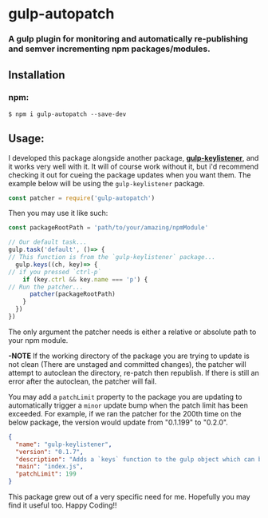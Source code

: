 # gulp-autopatch

### A gulp plugin for monitoring and automatically re-publishing and semver incrementing npm packages/modules.
## Installation
### npm:
```
$ npm i gulp-autopatch --save-dev
```
## Usage:
I developed this package alongside another package, [**gulp-keylistener**](https://www.npmjs.com/package/gulp-keylistener), and it works very well with it. It will of course work without it, but i'd recommend checking it out for cueing the package updates when you want them. The example below will be using the `gulp-keylistener` package.
```js
const patcher = require('gulp-autopatch')
```
Then you may use it like such:

```js
const packageRootPath = 'path/to/your/amazing/npmModule'

// Our default task...
gulp.task('default', ()=> {
// This function is from the `gulp-keylistener` package...
  gulp.keys((ch, key)=> {
// if you pressed `ctrl-p`
    if (key.ctrl && key.name === 'p') {
// Run the patcher...
      patcher(packageRootPath)
    }
  })
})
```
The only argument the patcher needs is either a relative or absolute path to your npm module.

**-NOTE** If the working directory of the package you are trying to update is not clean (There are unstaged and committed changes), the patcher will attempt to autoclean the directory, re-patch then republish. If there is still an error after the autoclean, the patcher will fail.

You may add a `patchLimit` property to the package you are updating to automatically trigger a `minor` update bump when the patch limit has been
exceeded. For example, if we ran the patcher for the 200th time on the below package, the version would update from "0.1.199" to "0.2.0".
```json
{
  "name": "gulp-keylistener",
  "version": "0.1.7",
  "description": "Adds a `keys` function to the gulp object which can be used for listening for/reacting to keystrokes..",
  "main": "index.js",
  "patchLimit": 199
}
```

This package grew out of a very specific need for me. Hopefully you may find it useful too. Happy Coding!!
